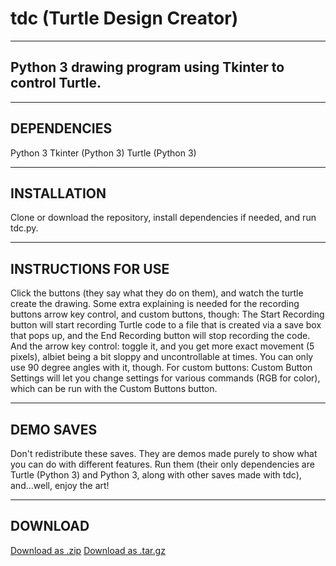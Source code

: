 # tdc (Turtle Design Creator)
---
Python 3 drawing program using Tkinter to control Turtle.
---

---
DEPENDENCIES
---

Python 3
Tkinter (Python 3)
Turtle (Python 3)

---
INSTALLATION
---

Clone or download the repository, install dependencies if needed, and run tdc.py.

---
INSTRUCTIONS FOR USE
---

Click the buttons (they say what they do on them), and watch the turtle create the drawing.
Some extra explaining is needed for the recording buttons arrow key control, and custom buttons, though: The Start Recording button will start recording Turtle code to a file that is created via a save box that pops up, and the End Recording button will stop recording the code. And the arrow key control: toggle it, and you get more exact movement (5 pixels), albiet being a bit sloppy and uncontrollable at times. You can only use 90 degree angles with it, though. For custom buttons: Custom Button Settings will let you change settings for various commands (RGB for color), which can be run with the Custom Buttons button.

---
DEMO SAVES
---

Don't redistribute these saves. They are demos made purely to show what you can do with different features. Run them (their only dependencies are Turtle (Python 3) and Python 3, along with other saves made with tdc), and...well, enjoy the art!

---
DOWNLOAD
---

<a href="https://github.com/python-b5/tdc/archive/v1.0.zip">Download as .zip</a>
<a href="https://github.com/python-b5/tdc/archive/v1.0.tar.gz">Download as .tar.gz</a>
